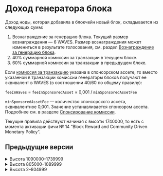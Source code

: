 # Доход генератора блока

Доход ноды, которая добавила в блокчейн новый блок, складывается из следующих сумм:

1. Вознаграждение за генерацию блока. Текущий размер вознаграждения — 6 WAVES. Размер вознаграждения может измениться в результате голосования, см. раздел [Вознаграждение за генерацию блока](/ru/blockchain/mining/mining-reward).
2. 40% суммарной комиссии за транзакции в текущем блоке.
3. 60% суммарной комиссии за транзакции в предыдущем блоке.

Если [комиссия за транзакцию](/ru/blockchain/transaction/transaction-fee) указана в спонсорском ассете, то вместо указанной в транзакции комиссии генераторы блоков получают ее эквивалент в WAVES (в соотношении 40/60 по общему правилу):

`feeInWaves` = `feeInSponsoredAsset` × 0,001 / `minSponsoredAssetFee`

`minSponsoredAssetFee` — количество спонсорского ассета, эквивалентное 0,001. Значение устанавливается спонсором ассета. Подробнее см. в разделе [Спонсирование комиссии](/ru/blockchain/waves-protocol/sponsored-fee).

Текущие правила действуют начиная с высоты 1740000, то есть с момента активации фичи №&nbsp;14 “Block Reward and Community Driven Monetary Policy”.

## Предыдущие версии

<details><summary>Высота 1090000–1739999</summary>
<p>В этом диапазоне высот доход ноды состоял только из комиссий за транзакции. Правила распределения комиссии между двумя генераторами были аналогичны описанным выше. Вознаграждение за генерацию блока отсутствовало.</p>
<p>Правила действовали начиная с высоты 1090000 — спустя 10 000 блоков после активации фичи №&nbsp;7 “Fee Sponsorship”.</p>
</details>

<details><summary>Высота 805000–1089999</summary>
<p>Отправитель транзакции мог указать комиссию в любом ассете, и генераторы блока получали комиссию именно в этом ассете.</p>
<p>Генератор блока 805000 получил 40% суммарной комиссии за транзакции в этом блоке. Генераторы последующих блоков получили 40% суммарной комиссии за транзакции в текущем блоке и 60% суммарной комиссии в предыдущем блоке.</p>
<p>Правила действовали начиная с высоты 805000, с момента активации фичи №&nbsp;2 “NG Protocol”.</p>
</details>
<details><summary>Высота 2–804999</summary>
<p>В этом диапазоне высот генератор блока получал 100% суммарной комиссии за транзакции в текущем блоке. Отправитель мог указать комиссию в любом ассете.</p>
</details>
